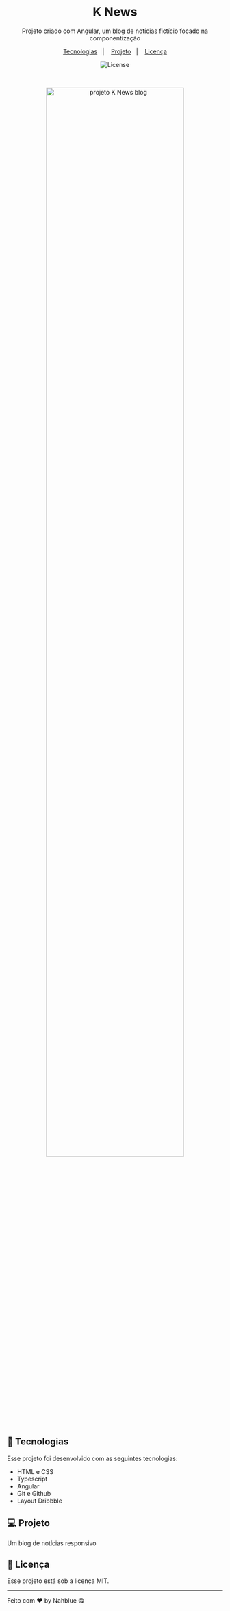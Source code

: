 <h1 align="center"> K News </h1>

<p align="center">
Projeto criado com Angular, um blog de notícias fictício  focado na componentização <br/>
</p>

<p align="center">
  <a href="#-tecnologias">Tecnologias</a>&nbsp;&nbsp;&nbsp;|&nbsp;&nbsp;&nbsp;
  <a href="#-projeto">Projeto</a>&nbsp;&nbsp;&nbsp;|&nbsp;&nbsp;&nbsp;
  <a href="#memo-licença">Licença</a>
</p>

<p align="center">
  <img alt="License" src="https://img.shields.io/static/v1?label=license&message=MIT&color=49AA26&labelColor=000000">
</p>

<br>

<p align="center">
  <img alt="projeto K News blog" src="https://i.imgur.com/aUzm2Eg.png" width="80%">
</p>

## 🚀 Tecnologias

Esse projeto foi desenvolvido com as seguintes tecnologias:

- HTML e CSS
- Typescript
- Angular
- Git e Github
- Layout Dribbble

## 💻 Projeto

Um blog de notícias responsivo



## :memo: Licença

Esse projeto está sob a licença MIT.

---

Feito com ♥ by Nahblue 😋
